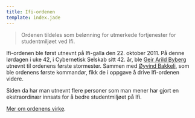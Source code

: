 ```yaml
---
title: Ifi-ordenen
template: index.jade
---
```


> Ordenen tildeles som belønning for utmerkede fortjenester for studentmiljøet ved Ifi.

Ifi-ordenen ble først utnevnt på Ifi-galla den 22. oktober 2011. På denne lørdagen i uke 42, i Cybernetisk Selskab sitt 42. år, ble [Geir Arild Byberg](person/geiraby) utnevnt til ordenens første stormester. Sammen med [Øyvind Bakkeli](person/oyvinbak), som ble ordenens første kommandør, fikk de i oppgave å drive Ifi-ordenen videre.

Siden da har man utnevnt flere personer som man mener har gjort en ekstraordinær innsats for å bedre studentmiljøet på Ifi.

[Mer om ordenens virke](about).
